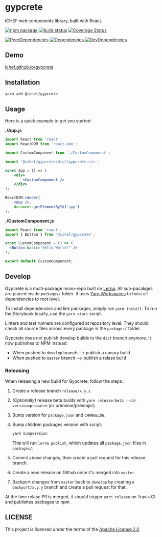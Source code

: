 # gypcrete
iCHEF web components library, built with React.

[![npm package](https://img.shields.io/npm/v/@ichef/gypcrete.svg)](https://www.npmjs.com/package/@ichef/gypcrete)
[![build status](https://img.shields.io/travis/iCHEF/gypcrete/master.svg)](https://travis-ci.org/iCHEF/gypcrete)
[![Coverage Status](https://img.shields.io/coveralls/iCHEF/gypcrete/master.svg)](https://coveralls.io/github/iCHEF/gypcrete?branch=master)

[![PeerDependencies](https://img.shields.io/david/peer/iCHEF/gypcrete.svg)](https://david-dm.org/iCHEF/gypcrete?type=peer)
[![Dependencies](https://img.shields.io/david/iCHEF/gypcrete.svg)](https://david-dm.org/iCHEF/gypcrete)
[![DevDependencies](https://img.shields.io/david/dev/iCHEF/gypcrete.svg)](https://david-dm.org/iCHEF/gypcrete?type=dev)

## Demo
[ichef.github.io/gypcrete](https://ichef.github.io/gypcrete)

## Installation
```sh
yarn add @ichef/gypcrete
```

## Usage
Here is a quick example to get you started:

**./App.js**
```jsx
import React from 'react';
import ReactDOM from 'react-dom';

import CustomComponent from './CustomComponent';

import '@ichef/gypcrete/dist/gypcrete.css';

const App = () => (
    <div>
        <CustomComponent />
    </div>
);

ReactDOM.render(
    <App />,
    document.getElementById('app')
);
```

**./CustomComponent.js**
```jsx
import React from 'react';
import { Button } from '@ichef/gypcrete';

const CustomComponent = () => (
  <Button basic="Hello World!" />
);

export default CustomComponent;
```

## Develop
Gypcrete is a multi-package mono-repo built on [Lerna](https://github.com/lerna/lerna). All sub-pacakges are placed inside `packages/` folder. It uses [Yarn Workspaces](https://yarnpkg.com/en/docs/workspaces) to hoist all dependencies to root level.

To install dependencies and link packages, simply run `yarn install`.
To run the Storybook locally, use the `yarn start` script.

Linters and test runners are configured at repository level.
They should check all source files across every package in the `packages/` folder.

Gypcrete does not publish develop builds to the `dist` branch anymore. It now publishes to NPM instead:
  * When pushed to `develop` branch --> publish a canary build
  * When pushed to `master` branch --> publish a relase build

### Releasing
When releasing a new build for Gypcrete, follow the steps:

1. Create a release branch `release/x.y.z`
2. *(Optionally)* release beta builds with `yarn release:beta --cd-version=prepatch` (or preminor/premajor).
3. Bump version for `package.json` and `CHANGELOG`.
4. Bump children packages version with script:
   ```sh
   yarn bumpversion
   ```
   This will run `lerna publish`, which updates all `package.json` files in `packages/`.

5. Commit above changes, then create a pull request for this release branch.
6. Create a new release on Github once it's merged into `master`.
7. Backport changes from `master` back to `develop` by creating a `backport/x.y.y` branch and create a pull request for that.

At the time relase PR is merged, it should trigger `yarn release` on Travis CI and publishes packages to npm.

## LICENSE
This project is licensed under the terms of the [Apache License 2.0](https://github.com/ichef/gypcrete/blob/master/LICENSE)
